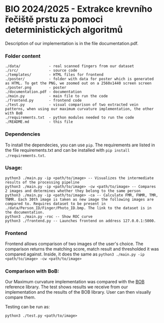 # BIO 2024/2025 - Extrakce krevního řečiště prstu za pomoci deterministických algoritmů
Description of our implementation is in the file documentation.pdf.

### Folder content
```
./data/             - real scanned fingers from our dataset
./src/              - source code
./templates/        - HTML files for frontend
./poster/           - folder with data for poster which is generated as HTML. To get the PNG, we zoomed out on a 2560x1440 screen screen
./poster.png        - poster
./documentation.pdf - documentation
./main.py           - main file to run the code
./frontend.py       - frontend code
./test.py           - visual comparison of two extracted vein patterns, when using our maximum curvature implementation, the other with BoB
./requirements.txt  - python modules needed to run the code
./README.md         - this file
```

### Dependencies
To install the dependecies, you can use ``pip``. The requirements are listed in the file requirements.txt and can be installed with ``pip install ./requirements.txt``.

### Usage:
```
python3 ./main.py -ip <path/to/image> -- Visualizes the intermediate results of the processing pipeline  
python3 ./main.py -ip <path/to/image> -cw <path/to/image> -- Compares 2 images and determines whether they belong to the same person
python3 ./main.py -ip <path/to/image> -ca -- Calculate FMR, FNMR, TMR, TNMR. Each 30th image is taken as new image the following images are compared to. Requires dataset to be present in ./data/Person_ID/Finger/Photo_ID.bmp. The link to the dataset is in the documentation.
python3 ./main.py -roc -- Show ROC curve 
python3 ./frontend.py -- Launches frontend on address 127.0.0.1:5000.
```

### Frontend
Frontend allows comparison of two images of the user's choice. 
The comparison returns the matching score, match result and thresholded it was compared against. Inside, it does the same as ``python3 ./main.py -ip <path/to/image> -cw <path/to/image>``

### Comparison with BoB:
Our Maximum curvature implementation was compared with the [BOB](https://www.idiap.ch/software/bob/docs/bob/bob.bio.vein/master/sphinx/index.html) reference library. The test shows results we receive from our implementation and the results of the BOB library. User can then visually compare them.

Testing can be run as:

``python3 ./test.py <path/to/image>``

